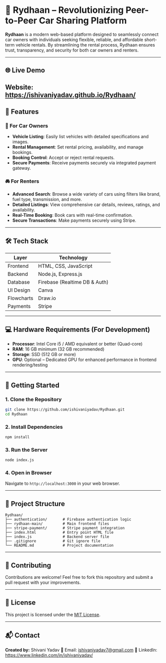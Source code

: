 # 🚗 Rydhaan – Revolutionizing Peer-to-Peer Car Sharing Platform

**Rydhaan** is a modern web-based platform designed to seamlessly connect car owners with individuals seeking flexible, reliable, and affordable short-term vehicle rentals. By streamlining the rental process, Rydhaan ensures trust, transparency, and security for both car owners and renters.

---

## 🌐 Live Demo
Website: https://ishivaniyadav.github.io/Rydhaan/
---

## 📌 Features

### 🔑 For Car Owners
- **Vehicle Listing**: Easily list vehicles with detailed specifications and images.
- **Rental Management**: Set rental pricing, availability, and manage bookings.
- **Booking Control**: Accept or reject rental requests.
- **Secure Payments**: Receive payments securely via integrated payment gateway.

### 🚘 For Renters
- **Advanced Search**: Browse a wide variety of cars using filters like brand, fuel type, transmission, and more.
- **Detailed Listings**: View comprehensive car details, reviews, ratings, and availability.
- **Real-Time Booking**: Book cars with real-time confirmation.
- **Secure Transactions**: Make payments securely using Stripe.

---

## 🛠️ Tech Stack

| Layer        | Technology                          |
|-------------|--------------------------------------|
| Frontend     | HTML, CSS, JavaScript               |
| Backend      | Node.js, Express.js                 |
| Database     | Firebase (Realtime DB & Auth)       |
| UI Design    | Canva                               |
| Flowcharts   | Draw.io                             |
| Payments     | Stripe                              |

---

## 💻 Hardware Requirements (For Development)

- **Processor**: Intel Core i5 / AMD equivalent or better (Quad-core)
- **RAM**: 16 GB minimum (32 GB recommended)
- **Storage**: SSD (512 GB or more)
- **GPU**: Optional – Dedicated GPU for enhanced performance in frontend rendering/testing

---

## 🚀 Getting Started

### 1. Clone the Repository
```bash
git clone https://github.com/ishivaniyadav/Rydhaan.git
cd Rydhaan
````

### 2. Install Dependencies

```bash
npm install
```

### 3. Run the Server

```bash
node index.js
```

### 4. Open in Browser

Navigate to `http://localhost:3000` in your web browser.

---

## 📁 Project Structure

```
Rydhaan/
├── authentication/       # Firebase authentication logic
├── rydhaan-main/         # Main frontend files
├── stripe-payment/       # Stripe payment integration
├── index.html            # Entry point HTML file
├── index.js              # Backend server file
├── .gitignore            # Git ignore file
└── README.md             # Project documentation
```

---

## 🤝 Contributing

Contributions are welcome!
Feel free to fork this repository and submit a pull request with your improvements.

---

## 📜 License

This project is licensed under the [MIT License](LICENSE).

---

## 📬 Contact

**Created by:** Shivani Yadav
📧 Email: ishivaniyadav7@gmail.com
🔗 LinkedIn: https://www.linkedin.com/in/ishivaniyadav/
